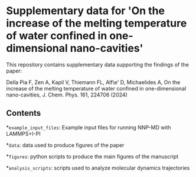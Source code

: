 # Supplementary data for 'On the increase of the melting temperature of water confined in one-dimensional nano-cavities' 

This repository contains supplementary data supporting the findings of the paper:

Della Pia F, Zen A, Kapil V, Thiemann FL, Alf\e' D, Michaelides A, On the increase of the melting temperature of water confined in one-dimensional nano-cavities, J. Chem. Phys. 161, 224706 (2024)


## Contents
*`example_input_files`: Example input files for running NNP-MD with LAMMPS+I-PI

*`data`: data used to produce figures of the paper

*`figures`: python scripts to produce the main figures of the manuscript

*`analysis_scripts`: scripts used to analyze molecular dynamics trajectories
